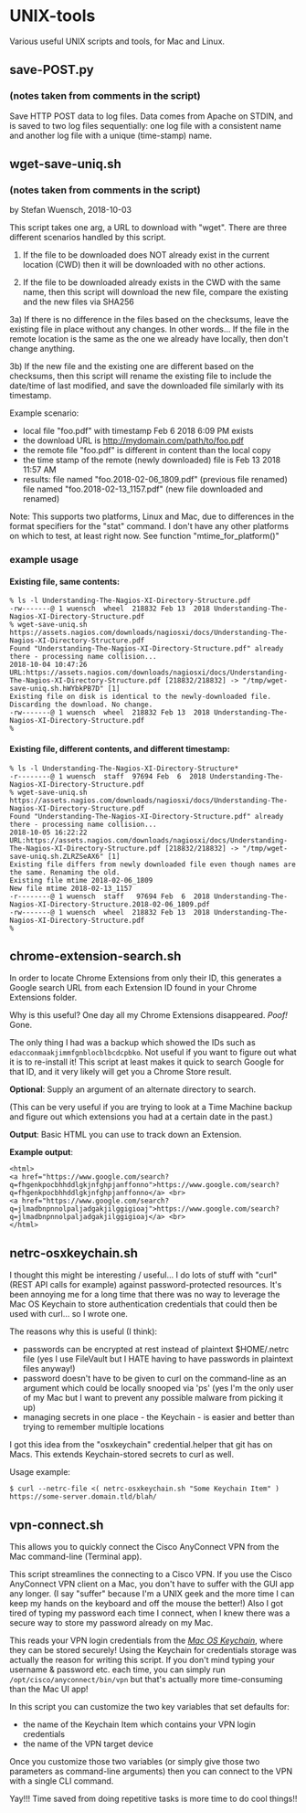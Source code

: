 # UNIX-tools

Various useful UNIX scripts and tools, for Mac and Linux.



## save-POST.py

### (notes taken from comments in the script)

Save HTTP POST data to log files. Data comes from Apache on STDIN, and
is saved to two log files sequentially: one log file with a consistent name
and another log file with a unique (time-stamp) name.




## wget-save-uniq.sh

### (notes taken from comments in the script)

by Stefan Wuensch, 2018-10-03

This script takes one arg, a URL to download with "wget".
There are three different scenarios handled by this script.

1) If the file to be downloaded does NOT already exist in the
current location (CWD) then it will be downloaded with no other actions.

2) If the file to be downloaded already exists in the CWD with the same name,
then this script will download the new file, compare the existing and the
new files via SHA256

3a) If there is no difference in the files based on the checksums,
leave the existing file in place without any changes. In other words...
If the file in the remote location is the same as the one we already have
locally, then don't change anything.

3b) If the new file and the existing one are different based on the checksums,
then this script will rename the existing file to include the date/time
of last modified, and save the downloaded file similarly with its timestamp.

Example scenario:
- local file "foo.pdf" with timestamp Feb 6 2018 6:09 PM exists
- the download URL is http://mydomain.com/path/to/foo.pdf
- the remote file "foo.pdf" is different in content than the local copy
- the time stamp of the remote (newly downloaded) file is Feb 13 2018 11:57 AM
- results:
     file named "foo.2018-02-06_1809.pdf" (previous file renamed)
     file named "foo.2018-02-13_1157.pdf" (new file downloaded and renamed)

Note: This supports two platforms, Linux and Mac, due to differences in the
format specifiers for the "stat" command. I don't have any other platforms
on which to test, at least right now. See function "mtime_for_platform()"



### example usage



#### Existing file, same contents:

```
% ls -l Understanding-The-Nagios-XI-Directory-Structure.pdf
-rw-------@ 1 wuensch  wheel  218832 Feb 13  2018 Understanding-The-Nagios-XI-Directory-Structure.pdf
% wget-save-uniq.sh https://assets.nagios.com/downloads/nagiosxi/docs/Understanding-The-Nagios-XI-Directory-Structure.pdf
Found "Understanding-The-Nagios-XI-Directory-Structure.pdf" already there - processing name collision...
2018-10-04 10:47:26 URL:https://assets.nagios.com/downloads/nagiosxi/docs/Understanding-The-Nagios-XI-Directory-Structure.pdf [218832/218832] -> "/tmp/wget-save-uniq.sh.hWYbkPB7D" [1]
Existing file on disk is identical to the newly-downloaded file. Discarding the download. No change.
-rw-------@ 1 wuensch  wheel  218832 Feb 13  2018 Understanding-The-Nagios-XI-Directory-Structure.pdf
%
```


#### Existing file, different contents, and different timestamp:

```
% ls -l Understanding-The-Nagios-XI-Directory-Structure*
-r--------@ 1 wuensch  staff  97694 Feb  6  2018 Understanding-The-Nagios-XI-Directory-Structure.pdf
% wget-save-uniq.sh https://assets.nagios.com/downloads/nagiosxi/docs/Understanding-The-Nagios-XI-Directory-Structure.pdf
Found "Understanding-The-Nagios-XI-Directory-Structure.pdf" already there - processing name collision...
2018-10-05 16:22:22 URL:https://assets.nagios.com/downloads/nagiosxi/docs/Understanding-The-Nagios-XI-Directory-Structure.pdf [218832/218832] -> "/tmp/wget-save-uniq.sh.ZLRZSeAX6" [1]
Existing file differs from newly downloaded file even though names are the same. Renaming the old.
Existing file mtime 2018-02-06_1809
New file mtime 2018-02-13_1157
-r--------@ 1 wuensch  staff   97694 Feb  6  2018 Understanding-The-Nagios-XI-Directory-Structure.2018-02-06_1809.pdf
-rw-------@ 1 wuensch  wheel  218832 Feb 13  2018 Understanding-The-Nagios-XI-Directory-Structure.pdf
%
```








## chrome-extension-search.sh

In order to locate Chrome Extensions from only their ID, this generates a Google search URL from each Extension ID found in your Chrome Extensions folder.

Why is this useful? One day all my Chrome Extensions disappeared. _Poof!_ Gone.

The only thing I had was a backup which showed the IDs such as `edacconmaakjimmfgnblocblbcdcpbko`. Not useful if you want to figure out what it is to re-install it! This script at least makes it quick to search Google for that ID, and it very likely will get you a Chrome Store result.

__Optional__: Supply an argument of an alternate directory to search.

(This can be very useful if you are trying to look at a Time Machine backup and figure out which extensions you had at a certain date in the past.)

__Output__: Basic HTML you can use to track down an Extension.

__Example output__:
```
<html>
<a href="https://www.google.com/search?q=fhgenkpocbhhddlgkjnfghpjanffonno">https://www.google.com/search?q=fhgenkpocbhhddlgkjnfghpjanffonno</a> <br>
<a href="https://www.google.com/search?q=jlmadbnpnnolpaljadgakjilggigioaj">https://www.google.com/search?q=jlmadbnpnnolpaljadgakjilggigioaj</a> <br>
</html>
```



## netrc-osxkeychain.sh

I thought this might be interesting / useful... I do lots of stuff with "curl" (REST API calls for example) against password-protected resources. It's been annoying me for a long time that there was no way to leverage the Mac OS Keychain to store authentication credentials that could then be used with curl... so I wrote one.

The reasons why this is useful (I think):
- passwords can be encrypted at rest instead of plaintext $HOME/.netrc file (yes I use FileVault but I HATE having to have passwords in plaintext files anyway!)
- password doesn't have to be given to curl on the command-line as an argument which could be locally snooped via 'ps'  (yes I'm the only user of my Mac but I want to prevent any possible malware from picking it up)
- managing secrets in one place - the Keychain - is easier and better than trying to remember multiple locations

I got this idea from the "osxkeychain" credential.helper that git has on Macs. This extends Keychain-stored secrets to curl as well.

Usage example:

```$ curl --netrc-file <( netrc-osxkeychain.sh "Some Keychain Item" ) https://some-server.domain.tld/blah/```




## vpn-connect.sh

This allows you to quickly connect the Cisco AnyConnect VPN from the Mac command-line (Terminal app).

This script streamlines the connecting to a Cisco VPN. If you use the Cisco AnyConnect VPN client on a Mac,
you don't have to suffer with the GUI app any longer. (I say "suffer" because I'm a UNIX geek and the more
time I can keep my hands on the keyboard and off the mouse the better!) Also I got tired of typing my password
each time I connect, when I knew there was a secure way to store my password already on my Mac.

This reads your VPN login credentials from the *<a href="https://support.apple.com/kb/PH20093">Mac OS Keychain</a>*,
where they can be stored securely! Using the Keychain for credentials storage was actually the reason for
writing this script. If you don't mind typing your username & password etc. each time, you can simply run
`/opt/cisco/anyconnect/bin/vpn` but that's actually more time-consuming than the Mac UI app!

In this script you can customize the two key variables that set defaults for:
- the name of the Keychain Item which contains your VPN login credentials
- the name of the VPN target device

Once you customize those two variables (or simply give those two parameters as command-line arguments) then
you can connect to the VPN with a single CLI command.

Yay!!! Time saved from doing repetitive tasks is more time to do cool things!!
